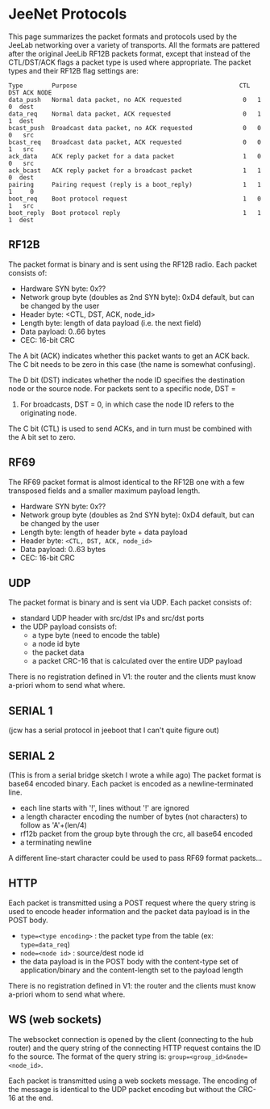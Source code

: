 JeeNet Protocols
================

This page summarizes the packet formats and protocols used by the JeeLab networking
over a variety of transports. All the formats are pattered after the original JeeLib
RF12B packets format, except that instead of the CTL/DST/ACK flags a packet type is used
where appropriate. The packet types and their RF12B flag settings are:

```
Type        Purpose                                             CTL DST ACK NODE
data_push   Normal data packet, no ACK requested                 0   1   0  dest
data_req    Normal data packet, ACK requested                    0   1   1  dest
bcast_push  Broadcast data packet, no ACK requested              0   0   0   src
bcast_req   Broadcast data packet, ACK requested                 0   0   1   src
ack_data    ACK reply packet for a data packet                   1   0   0   src
ack_bcast   ACK reply packet for a broadcast packet              1   1   0  dest
pairing     Pairing request (reply is a boot_reply)              1   1   1     0
boot_req    Boot protocol request                                1   0   1   src
boot_reply  Boot protocol reply                                  1   1   1  dest
```

RF12B
-----
The packet format is binary and is sent using the RF12B radio. Each packet consists of:
 - Hardware SYN byte: 0x??
 - Network group byte (doubles as 2nd SYN byte): 0xD4 default, but can be changed by the user
 - Header byte: <CTL, DST, ACK, node_id>
 - Length byte: length of data payload (i.e. the next field)
 - Data payload: 0..66 bytes
 - CEC: 16-bit CRC

The A bit (ACK) indicates whether this packet wants to get an ACK back.
The C bit needs to be zero in this case (the name is somewhat confusing).

The D bit (DST) indicates whether the node ID specifies the destination
node or the source node. For packets sent to a specific node, DST =
1. For broadcasts, DST = 0, in which case the node ID refers to the
originating node.

The C bit (CTL) is used to send ACKs, and in turn must be combined with the A bit set to zero.

RF69
----
The RF69 packet format is almost identical to the RF12B one with a few transposed fields and
a smaller maximum payload length.
 - Hardware SYN byte: 0x??
 - Network group byte (doubles as 2nd SYN byte): 0xD4 default, but can be changed by the user
 - Length byte: length of header byte + data payload
 - Header byte: `<CTL, DST, ACK, node_id>`
 - Data payload: 0..63 bytes
 - CEC: 16-bit CRC

UDP
---

The packet format is binary and is sent via UDP. Each packet consists of:
 - standard UDP header with src/dst IPs and src/dst ports
 - the UDP payload consists of:
   - a type byte (need to encode the table)
   - a node id byte
   - the packet data
   - a packet CRC-16 that is calculated over the entire UDP payload

There is no registration defined in V1: the router and the clients must know a-priori whom
to send what where.

SERIAL 1
--------

(jcw has a serial protocol in jeeboot that I can't quite figure out)

SERIAL 2
--------

(This is from a serial bridge sketch I wrote a while ago)
The packet format is base64 encoded binary. Each packet is encoded as a newline-terminated line.
 - each line starts with '!', lines without '!' are ignored
 - a length character encoding the number of bytes (not characters) to follow as 'A'+(len/4)
 - rf12b packet from the group byte through the crc, all base64 encoded
 - a terminating newline

A different line-start character could be used to pass RF69 format packets...

HTTP
----

Each packet is transmitted using a POST request where the query string is used to encode
header information and the packet data payload is in the POST body.
 - `type=<type encoding>` : the packet type from the table (ex: `type=data_req`)
 - `node=<node id>` : source/dest node id
 - the data payload is in the POST body with the content-type set of application/binary
   and the content-length set to the payload length

There is no registration defined in V1: the router and the clients must know a-priori whom
to send what where.

WS (web sockets)
----------------

The websocket connection is opened by the client (connecting to the hub router) and the query
string of the connecting HTTP request contains the ID fo the source. The format of the query
string is: `group=<group_id>&node=<node_id>`.

Each packet is transmitted using a web sockets message. The encoding of the message is identical to the UDP packet encoding but without the CRC-16 at the end.
